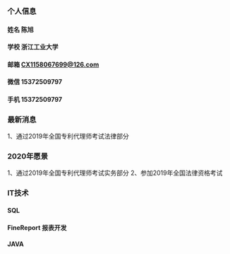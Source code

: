 ### 个人信息
#### 姓名 陈旭
#### 学校 浙江工业大学
#### 邮箱 CX1158067699@126.com
#### 微信 15372509797
#### 手机 15372509797

### 最新消息
1、通过2019年全国专利代理师考试法律部分


### 2020年愿景
1、通过2019年全国专利代理师考试实务部分
2、参加2019年全国法律资格考试

### IT技术
#### SQL
#### FineReport 报表开发
#### JAVA
